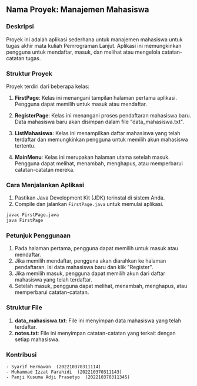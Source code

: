 ## Nama Proyek: Manajemen Mahasiswa

### Deskripsi
Proyek ini adalah aplikasi sederhana untuk manajemen mahasiswa untuk tugas akhir mata kuliah Pemrograman Lanjut. Aplikasi ini memungkinkan pengguna untuk mendaftar, masuk, dan melihat atau mengelola catatan-catatan tugas.

### Struktur Proyek

Proyek terdiri dari beberapa kelas:

1. **FirstPage**: Kelas ini menangani tampilan halaman pertama aplikasi. Pengguna dapat memilih untuk masuk atau mendaftar.

2. **RegisterPage**: Kelas ini menangani proses pendaftaran mahasiswa baru. Data mahasiswa baru akan disimpan dalam file "data_mahasiswa.txt".

3. **ListMahasiswa**: Kelas ini menampilkan daftar mahasiswa yang telah terdaftar dan memungkinkan pengguna untuk memilih akun mahasiswa tertentu.

4. **MainMenu**: Kelas ini merupakan halaman utama setelah masuk. Pengguna dapat melihat, menambah, menghapus, atau memperbarui catatan-catatan mereka.

### Cara Menjalankan Aplikasi

1. Pastikan Java Development Kit (JDK) terinstal di sistem Anda.
2. Compile dan jalankan `FirstPage.java` untuk memulai aplikasi.

```bash
javac FirstPage.java
java FirstPage
```

### Petunjuk Penggunaan

1. Pada halaman pertama, pengguna dapat memilih untuk masuk atau mendaftar.
2. Jika memilih mendaftar, pengguna akan diarahkan ke halaman pendaftaran. Isi data mahasiswa baru dan klik "Register".
3. Jika memilih masuk, pengguna dapat memilih akun dari daftar mahasiswa yang telah terdaftar.
4. Setelah masuk, pengguna dapat melihat, menambah, menghapus, atau memperbarui catatan-catatan.

### Struktur File

1. **data_mahasiswa.txt**: File ini menyimpan data mahasiswa yang telah terdaftar.
2. **notes.txt**: File ini menyimpan catatan-catatan yang terkait dengan setiap mahasiswa.

### Kontribusi
    - Syarif Hermawan  (202210370311114)
	- Muhammad Izzat Farahidi  (202210370311143)
	- Panji Kusuma Adji Prasetyo  (202210370311345)
